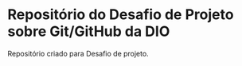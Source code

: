 # Repositório do Desafio de Projeto sobre Git/GitHub da DIO
Repositório criado para Desafio de projeto.
